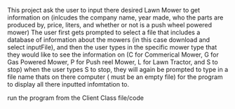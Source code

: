 This project ask the user to input there desired Lawn Mower to get information on (inlcudes the company name, year made, who the parts are produced by, price, liters, and whether or not is a push wheel powered mower)
The user first gets prompted to select a file that includes a database of information about the mowers (in this case download and select inputFile), 
and then the user types in the specific mower type that they would like to see the information on (C for Commerical Mower, G for Gas Powered Mower, P for Push reel Mower, L for Lawn Tractor, and S to stop) 
when the user types S to stop, they will again be prompted to type in a file name thats on there computer ( must be an empty file) for the program to display all there inputted infomtation to.


run the program from the Client Class file/code
